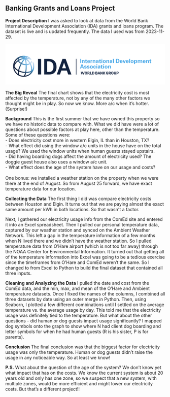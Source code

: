 ## Banking Grants and Loans Project

**Project Description** I was asked to look at data from the World Bank International Development Association (IDA) grants and loans program. The dataset is live and is updated frequently. The data I used was from 2023-11-29. 

<img src="images/World Bank IDA logo.png?raw=true"/>

**The Big Reveal**
The final chart shows that the electricity cost is most affected by the temperature, not by any of the many other factors we thought might be in play. So now we know. More a/c when it’s hotter. (Surprise!)

**Background**
This is the first summer that we have owned this property so we have no historic data to compare with. What we did have were a lot of questions about possible factors at play here, other than the temperature. Some of these questions were:
<br>  - Does electricity cost more in western Elgin, IL than in Houston, TX?
<br>  - What effect did using the window a/c units in the house have on the total usage? We used the window units when human guests stayed upstairs.
<br>  - Did having boarding dogs affect the amount of electricity used? The doggie guest house also uses a window a/c unit.
<br>  - What effect does the age of the system have on our usage and costs?<br>
<br>One bonus: we installed a weather station on the property when we were there at the end of August. So from August 25 forward, we have exact temperature data for our location.
<br>

**Collecting the Data**
The first thing I did was compare electricity costs between Houston and Elgin. It turns out that we are paying almost the exact same amount per kWh in both locations. So that wasn't a factor.

Next, I gathered our electricity usage info from the ComEd site and entered it into an Excel spreadsheet.
Then I pulled our personal temperature data, captured by our weather station and synced on the Ambient Weather Network. This left a gap in the temperature information of a few months when N lived there and we didn’t have the weather station. So I pulled temperature data from O’Hare airport (which is not too far away) through the NOAA Center for Environmental Information.
It turned out that getting all of the temperature information into Excel was going to be a tedious exercise since the timeframes from O’Hare and ComEd weren’t the same. So I changed to from Excel to Python to build the final dataset that contained all three inputs.

**Cleaning and Analyzing the Data**
I pulled the date and cost from the ComEd data, and the min, max, and mean of the O’Hare and Ambient temperature datasets. Once I fixed the names of the columns, I combined all three datasets by date using an outer merge in Python. Then, using Seaborn, I plotted a few different combinations until I settled on the average temperature vs. the average usage by day. This told me that the electricity usage was definitely tied to the temperature. But what about the other questions - did human or dog guests impact usage significantly?
I mapped dog symbols onto the graph to show where N had client dog boarding and letter symbols for when he had human guests (R is his sister, P is for parents).

**Conclusion**
The final conclusion was that the biggest factor for electricity usage was only the temperature. Human or dog guests didn’t raise the usage in any noticeable way. So at least we know!

**P.S.**
What about the question of the age of the system? We don’t know yet what impact that has on the costs. We know the current system is about 20 years old and only has one zone, so we suspect that a new system, with multiple zones, would be more efficient and might lower our electricity costs. But that’s a different project!!
